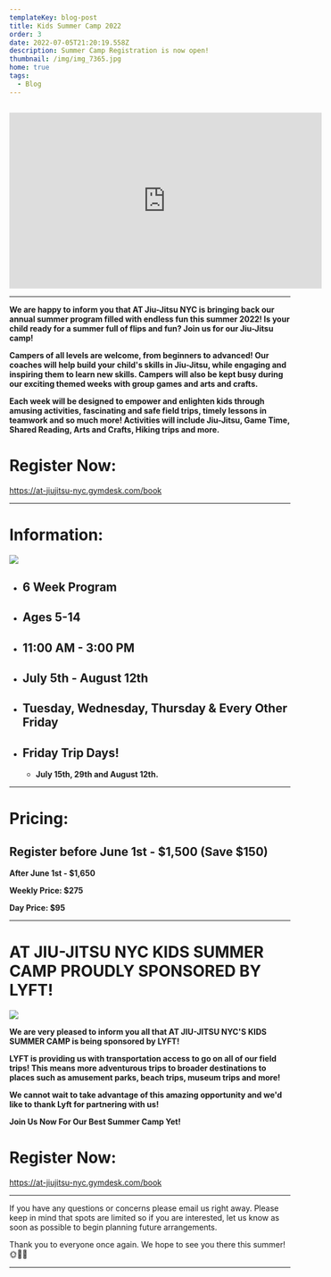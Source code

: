 ```yaml
---
templateKey: blog-post
title: Kids Summer Camp 2022
order: 3
date: 2022-07-05T21:20:19.558Z
description: Summer Camp Registration is now open!
thumbnail: /img/img_7365.jpg
home: true
tags:
  - Blog
---
```

![]()

<iframe width="560" height="315" src="https://www.youtube.com/embed/due_uL4FLCI" title="YouTube video player" frameborder="0" allow="accelerometer; autoplay; clipboard-write; encrypted-media; gyroscope; picture-in-picture" allowfullscreen></iframe>

- - -

**We are happy to inform you that AT Jiu-Jitsu NYC is bringing back our annual summer program filled with endless fun this summer 2022! Is your child ready for a summer full of flips and fun? Join us for our Jiu-Jitsu camp!** 

**Campers of all levels are welcome, from beginners to advanced! Our coaches will help build your child's skills in Jiu-Jitsu, while engaging and inspiring them to learn new skills. Campers will also be kept busy during our exciting themed weeks with group games and arts and crafts.**

**Each week will be designed to empower and enlighten kids through amusing activities, fascinating and safe field trips, timely lessons in teamwork and so much more! Activities will include Jiu-Jitsu, Game Time, Shared Reading, Arts and Crafts, Hiking trips and more.**

# **Register Now:**

<https://at-jiujitsu-nyc.gymdesk.com/book>

- - -

# Information:

![](/img/adult-poster-jan-2021.jpg)

* ## **6 Week Program**
* ## **Ages 5-14**
* ## **11:00 AM - 3:00 PM**
* ## **July 5th - August 12th**
* ## **Tuesday, Wednesday, Thursday & Every Other Friday**
* ## Friday Trip Days!
  * **July 15th, 29th and August 12th.**

- - -

# Pricing:

## **Register before June 1st - $1,500 (Save $150)**

**After June 1st - $1,650**

**Weekly Price: $275**

**Day Price: $95**

- - -

# AT JIU-JITSU NYC KIDS SUMMER CAMP PROUDLY SPONSORED BY LYFT!

![](/img/lyft-logo-collab.jpg)

**We are very pleased to inform you all that AT JIU-JITSU NYC'S KIDS SUMMER CAMP is being sponsored by LYFT!**

**LYFT is providing us with transportation access to go on all of our field trips! This means more adventurous trips to broader destinations to places such as amusement parks, beach trips, museum trips and more!**

**We cannot wait to take advantage of this amazing opportunity and we'd like to thank Lyft for partnering with us!**

**Join Us Now For Our Best Summer Camp Yet!**

# Register Now:

<https://at-jiujitsu-nyc.gymdesk.com/book>

- - -

If you have any questions or concerns please email us right away. Please keep in mind that spots are limited so if you are interested, let us know as soon as possible to begin planning future arrangements.

Thank you to everyone once again. We hope to see you there this summer!🌞🌈🌺

- - -
